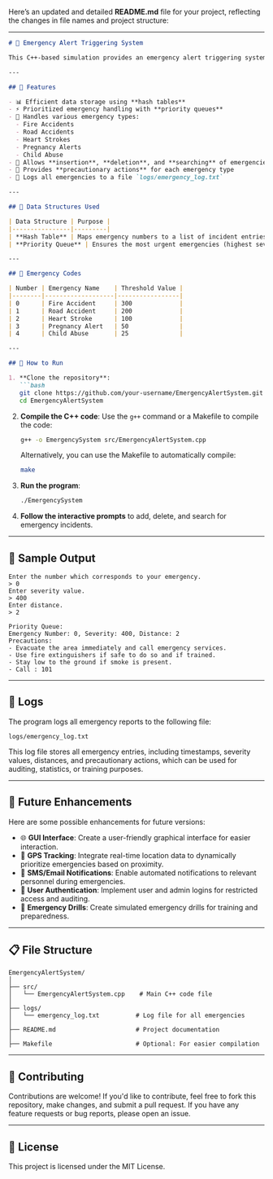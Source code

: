 Here’s an updated and detailed **README.md** file for your project, reflecting the changes in file names and project structure:

---

````markdown
# 🚨 Emergency Alert Triggering System

This C++-based simulation provides an emergency alert triggering system using **hash tables** and **priority queues**. The system prioritizes emergencies based on severity and proximity, providing life-saving precautionary guidelines for different emergency situations like fire, road accidents, heart strokes, and more.

---

## 📌 Features

- 📊 Efficient data storage using **hash tables**
- ⚡ Prioritized emergency handling with **priority queues**
- 🔔 Handles various emergency types:
  - Fire Accidents
  - Road Accidents
  - Heart Strokes
  - Pregnancy Alerts
  - Child Abuse
- 🔄 Allows **insertion**, **deletion**, and **searching** of emergencies
- 📝 Provides **precautionary actions** for each emergency type
- 📁 Logs all emergencies to a file `logs/emergency_log.txt`

---

## 🧱 Data Structures Used

| Data Structure | Purpose |
|----------------|---------|
| **Hash Table** | Maps emergency numbers to a list of incident entries, allowing O(1) average-case access for quick updates. |
| **Priority Queue** | Ensures the most urgent emergencies (highest severity and nearest) are handled first. |

---

## 📖 Emergency Codes

| Number | Emergency Name    | Threshold Value |
|--------|-------------------|-----------------|
| 0      | Fire Accident     | 300             |
| 1      | Road Accident     | 200             |
| 2      | Heart Stroke      | 100             |
| 3      | Pregnancy Alert   | 50              |
| 4      | Child Abuse       | 25              |

---

## 🚀 How to Run

1. **Clone the repository**:
   ```bash
   git clone https://github.com/your-username/EmergencyAlertSystem.git
   cd EmergencyAlertSystem
````

2. **Compile the C++ code**:
   Use the `g++` command or a Makefile to compile the code:

   ```bash
   g++ -o EmergencySystem src/EmergencyAlertSystem.cpp
   ```

   Alternatively, you can use the Makefile to automatically compile:

   ```bash
   make
   ```

3. **Run the program**:

   ```bash
   ./EmergencySystem
   ```

4. **Follow the interactive prompts** to add, delete, and search for emergency incidents.

---

## 🧪 Sample Output

```text
Enter the number which corresponds to your emergency.
> 0
Enter severity value.
> 400
Enter distance.
> 2

Priority Queue:
Emergency Number: 0, Severity: 400, Distance: 2
Precautions:
- Evacuate the area immediately and call emergency services.
- Use fire extinguishers if safe to do so and if trained.
- Stay low to the ground if smoke is present.
- Call : 101
```

---

## 📁 Logs

The program logs all emergency reports to the following file:

```
logs/emergency_log.txt
```

This log file stores all emergency entries, including timestamps, severity values, distances, and precautionary actions, which can be used for auditing, statistics, or training purposes.

---

## 🔐 Future Enhancements

Here are some possible enhancements for future versions:

* 🌐 **GUI Interface**: Create a user-friendly graphical interface for easier interaction.
* 📍 **GPS Tracking**: Integrate real-time location data to dynamically prioritize emergencies based on proximity.
* 📲 **SMS/Email Notifications**: Enable automated notifications to relevant personnel during emergencies.
* 👤 **User Authentication**: Implement user and admin logins for restricted access and auditing.
* 🎯 **Emergency Drills**: Create simulated emergency drills for training and preparedness.

---

## 📋 File Structure

```
EmergencyAlertSystem/
│
├── src/
│   └── EmergencyAlertSystem.cpp    # Main C++ code file
│
├── logs/
│   └── emergency_log.txt          # Log file for all emergencies
│
├── README.md                      # Project documentation
│
├── Makefile                       # Optional: For easier compilation
```

---

## 🤝 Contributing

Contributions are welcome! If you'd like to contribute, feel free to fork this repository, make changes, and submit a pull request. If you have any feature requests or bug reports, please open an issue.

---

## 📜 License

This project is licensed under the MIT License.

```

